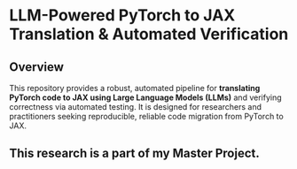 # LLM-Powered PyTorch to JAX Translation & Automated Verification

## Overview

This repository provides a robust, automated pipeline for **translating PyTorch code to JAX using Large Language Models (LLMs)** and verifying correctness via automated testing. It is designed for researchers and practitioners seeking reproducible, reliable code migration from PyTorch to JAX.

## This research is a part of my Master Project.

